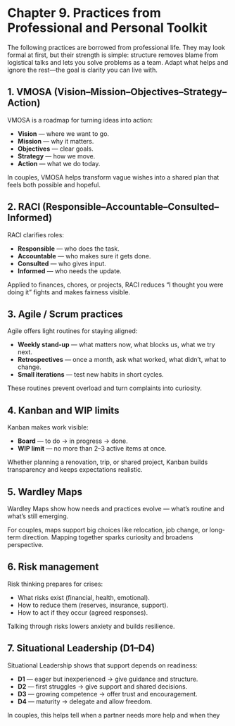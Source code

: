 # Chapter 9. Practices from Professional and Personal Toolkit

The following practices are borrowed from professional life. They may look formal at first, but their strength is simple: structure removes blame from logistical talks and lets you solve problems as a team. Adapt what helps and ignore the rest—the goal is clarity you can live with.

## 1. VMOSA (Vision–Mission–Objectives–Strategy–Action)

VMOSA is a roadmap for turning ideas into action:

- **Vision** — where we want to go.
- **Mission** — why it matters.
- **Objectives** — clear goals.
- **Strategy** — how we move.
- **Action** — what we do today.

In couples, VMOSA helps transform vague wishes into a shared plan that feels both possible and hopeful.

## 2. RACI (Responsible–Accountable–Consulted–Informed)

RACI clarifies roles:

- **Responsible** — who does the task.
- **Accountable** — who makes sure it gets done.
- **Consulted** — who gives input.
- **Informed** — who needs the update.

Applied to finances, chores, or projects, RACI reduces “I thought you were doing it” fights and makes fairness visible.

## 3. Agile / Scrum practices

Agile offers light routines for staying aligned:

- **Weekly stand-up** — what matters now, what blocks us, what we try next.
- **Retrospectives** — once a month, ask what worked, what didn’t, what to change.
- **Small iterations** — test new habits in short cycles.

These routines prevent overload and turn complaints into curiosity.

## 4. Kanban and WIP limits

Kanban makes work visible:

- **Board** — to do → in progress → done.
- **WIP limit** — no more than 2–3 active items at once.

Whether planning a renovation, trip, or shared project, Kanban builds transparency and keeps expectations realistic.

## 5. Wardley Maps

Wardley Maps show how needs and practices evolve — what’s routine and what’s still emerging.

For couples, maps support big choices like relocation, job change, or long-term direction. Mapping together sparks curiosity and broadens perspective.

## 6. Risk management

Risk thinking prepares for crises:

- What risks exist (financial, health, emotional).
- How to reduce them (reserves, insurance, support).
- How to act if they occur (agreed responses).

Talking through risks lowers anxiety and builds resilience.

## 7. Situational Leadership (D1–D4)

Situational Leadership shows that support depends on readiness:

- **D1** — eager but inexperienced → give guidance and structure.
- **D2** — first struggles → give support and shared decisions.
- **D3** — growing competence → offer trust and encouragement.
- **D4** — maturity → delegate and allow freedom.

In couples, this helps tell when a partner needs more help and when they

